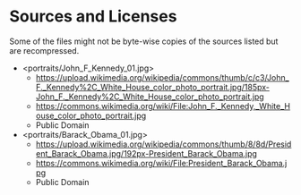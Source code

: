 # Sources and Licenses

Some of the files might not be byte-wise copies of the sources listed but are recompressed.

* <portraits/John_F_Kennedy_01.jpg>
  * <https://upload.wikimedia.org/wikipedia/commons/thumb/c/c3/John_F._Kennedy%2C_White_House_color_photo_portrait.jpg/185px-John_F._Kennedy%2C_White_House_color_photo_portrait.jpg>
  * <https://commons.wikimedia.org/wiki/File:John_F._Kennedy,_White_House_color_photo_portrait.jpg>
  * Public Domain
* <portraits/Barack_Obama_01.jpg>
  * <https://upload.wikimedia.org/wikipedia/commons/thumb/8/8d/President_Barack_Obama.jpg/192px-President_Barack_Obama.jpg>
  * <https://commons.wikimedia.org/wiki/File:President_Barack_Obama.jpg>
  * Public Domain
